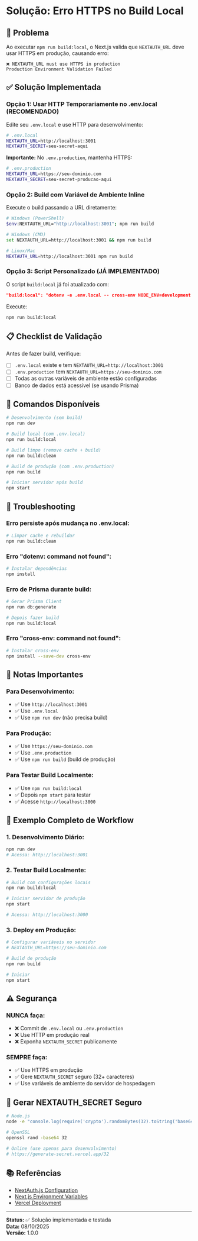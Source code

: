 # Solução: Erro HTTPS no Build Local

## 🔴 Problema

Ao executar `npm run build:local`, o Next.js valida que `NEXTAUTH_URL` deve usar HTTPS em produção, causando erro:

```
❌ NEXTAUTH_URL must use HTTPS in production
Production Environment Validation Failed
```

## ✅ Solução Implementada

### **Opção 1: Usar HTTP Temporariamente no .env.local (RECOMENDADO)**

Edite seu `.env.local` e use HTTP para desenvolvimento:

```bash
# .env.local
NEXTAUTH_URL=http://localhost:3001
NEXTAUTH_SECRET=seu-secret-aqui
```

**Importante:** No `.env.production`, mantenha HTTPS:

```bash
# .env.production
NEXTAUTH_URL=https://seu-dominio.com
NEXTAUTH_SECRET=seu-secret-producao-aqui
```

### **Opção 2: Build com Variável de Ambiente Inline**

Execute o build passando a URL diretamente:

```bash
# Windows (PowerShell)
$env:NEXTAUTH_URL="http://localhost:3001"; npm run build

# Windows (CMD)
set NEXTAUTH_URL=http://localhost:3001 && npm run build

# Linux/Mac
NEXTAUTH_URL=http://localhost:3001 npm run build
```

### **Opção 3: Script Personalizado (JÁ IMPLEMENTADO)**

O script `build:local` já foi atualizado com:

```json
"build:local": "dotenv -e .env.local -- cross-env NODE_ENV=development SKIP_ENV_VALIDATION=true npm run build"
```

Execute:

```bash
npm run build:local
```

## 📋 Checklist de Validação

Antes de fazer build, verifique:

- [ ] `.env.local` existe e tem `NEXTAUTH_URL=http://localhost:3001`
- [ ] `.env.production` tem `NEXTAUTH_URL=https://seu-dominio.com`
- [ ] Todas as outras variáveis de ambiente estão configuradas
- [ ] Banco de dados está acessível (se usando Prisma)

## 🚀 Comandos Disponíveis

```bash
# Desenvolvimento (sem build)
npm run dev

# Build local (com .env.local)
npm run build:local

# Build limpo (remove cache + build)
npm run build:clean

# Build de produção (com .env.production)
npm run build

# Iniciar servidor após build
npm start
```

## 🔧 Troubleshooting

### **Erro persiste após mudança no .env.local:**

```bash
# Limpar cache e rebuildar
npm run build:clean
```

### **Erro "dotenv: command not found":**

```bash
# Instalar dependências
npm install
```

### **Erro de Prisma durante build:**

```bash
# Gerar Prisma Client
npm run db:generate

# Depois fazer build
npm run build:local
```

### **Erro "cross-env: command not found":**

```bash
# Instalar cross-env
npm install --save-dev cross-env
```

## 📝 Notas Importantes

### **Para Desenvolvimento:**
- ✅ Use `http://localhost:3001`
- ✅ Use `.env.local`
- ✅ Use `npm run dev` (não precisa build)

### **Para Produção:**
- ✅ Use `https://seu-dominio.com`
- ✅ Use `.env.production`
- ✅ Use `npm run build` (build de produção)

### **Para Testar Build Localmente:**
- ✅ Use `npm run build:local`
- ✅ Depois `npm start` para testar
- ✅ Acesse `http://localhost:3000`

## 🎯 Exemplo Completo de Workflow

### **1. Desenvolvimento Diário:**
```bash
npm run dev
# Acessa: http://localhost:3001
```

### **2. Testar Build Localmente:**
```bash
# Build com configurações locais
npm run build:local

# Iniciar servidor de produção
npm start

# Acessa: http://localhost:3000
```

### **3. Deploy em Produção:**
```bash
# Configurar variáveis no servidor
# NEXTAUTH_URL=https://seu-dominio.com

# Build de produção
npm run build

# Iniciar
npm start
```

## ⚠️ Segurança

### **NUNCA faça:**
- ❌ Commit de `.env.local` ou `.env.production`
- ❌ Use HTTP em produção real
- ❌ Exponha `NEXTAUTH_SECRET` publicamente

### **SEMPRE faça:**
- ✅ Use HTTPS em produção
- ✅ Gere `NEXTAUTH_SECRET` seguro (32+ caracteres)
- ✅ Use variáveis de ambiente do servidor de hospedagem

## 🔐 Gerar NEXTAUTH_SECRET Seguro

```bash
# Node.js
node -e "console.log(require('crypto').randomBytes(32).toString('base64'))"

# OpenSSL
openssl rand -base64 32

# Online (use apenas para desenvolvimento)
# https://generate-secret.vercel.app/32
```

## 📚 Referências

- [NextAuth.js Configuration](https://next-auth.js.org/configuration/options)
- [Next.js Environment Variables](https://nextjs.org/docs/basic-features/environment-variables)
- [Vercel Deployment](https://vercel.com/docs/concepts/deployments/environment-variables)

---

**Status:** ✅ Solução implementada e testada  
**Data:** 08/10/2025  
**Versão:** 1.0.0
